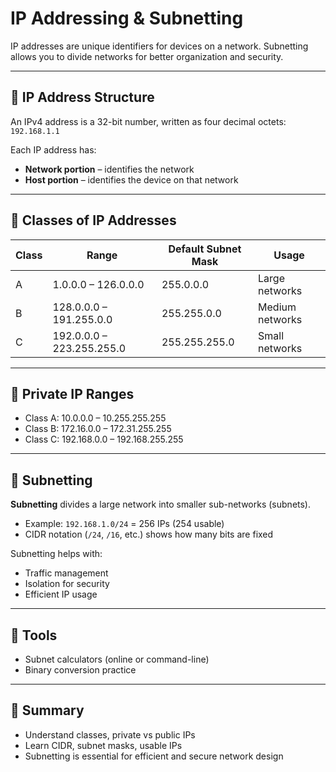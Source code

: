# IP Addressing & Subnetting

IP addresses are unique identifiers for devices on a network. Subnetting allows you to divide networks for better organization and security.

---

## 📌 IP Address Structure

An IPv4 address is a 32-bit number, written as four decimal octets:  
`192.168.1.1`

Each IP address has:
- **Network portion** – identifies the network
- **Host portion** – identifies the device on that network

---

## 🎯 Classes of IP Addresses

| Class | Range           | Default Subnet Mask | Usage         |
|-------|------------------|----------------------|---------------|
| A     | 1.0.0.0 – 126.0.0.0 | 255.0.0.0        | Large networks |
| B     | 128.0.0.0 – 191.255.0.0 | 255.255.0.0 | Medium networks |
| C     | 192.0.0.0 – 223.255.255.0 | 255.255.255.0 | Small networks |

---

## 🔐 Private IP Ranges

- Class A: 10.0.0.0 – 10.255.255.255  
- Class B: 172.16.0.0 – 172.31.255.255  
- Class C: 192.168.0.0 – 192.168.255.255  

---

## 📐 Subnetting

**Subnetting** divides a large network into smaller sub-networks (subnets).

- Example: `192.168.1.0/24` = 256 IPs (254 usable)
- CIDR notation (`/24`, `/16`, etc.) shows how many bits are fixed

Subnetting helps with:
- Traffic management
- Isolation for security
- Efficient IP usage

---

## 🔧 Tools
- Subnet calculators (online or command-line)
- Binary conversion practice

---

## 📌 Summary
- Understand classes, private vs public IPs
- Learn CIDR, subnet masks, usable IPs
- Subnetting is essential for efficient and secure network design
